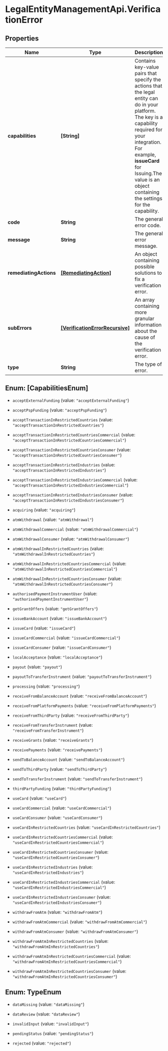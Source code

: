 # LegalEntityManagementApi.VerificationError

## Properties

Name | Type | Description | Notes
------------ | ------------- | ------------- | -------------
**capabilities** | **[String]** | Contains key-value pairs that specify the actions that the legal entity can do in your platform. The key is a capability required for your integration. For example, **issueCard** for Issuing.The value is an object containing the settings for the capability. | [optional] 
**code** | **String** | The general error code. | [optional] 
**message** | **String** | The general error message. | [optional] 
**remediatingActions** | [**[RemediatingAction]**](RemediatingAction.md) | An object containing possible solutions to fix a verification error. | [optional] 
**subErrors** | [**[VerificationErrorRecursive]**](VerificationErrorRecursive.md) | An array containing more granular information about the cause of the verification error. | [optional] 
**type** | **String** | The type of error. | [optional] 



## Enum: [CapabilitiesEnum]


* `acceptExternalFunding` (value: `"acceptExternalFunding"`)

* `acceptPspFunding` (value: `"acceptPspFunding"`)

* `acceptTransactionInRestrictedCountries` (value: `"acceptTransactionInRestrictedCountries"`)

* `acceptTransactionInRestrictedCountriesCommercial` (value: `"acceptTransactionInRestrictedCountriesCommercial"`)

* `acceptTransactionInRestrictedCountriesConsumer` (value: `"acceptTransactionInRestrictedCountriesConsumer"`)

* `acceptTransactionInRestrictedIndustries` (value: `"acceptTransactionInRestrictedIndustries"`)

* `acceptTransactionInRestrictedIndustriesCommercial` (value: `"acceptTransactionInRestrictedIndustriesCommercial"`)

* `acceptTransactionInRestrictedIndustriesConsumer` (value: `"acceptTransactionInRestrictedIndustriesConsumer"`)

* `acquiring` (value: `"acquiring"`)

* `atmWithdrawal` (value: `"atmWithdrawal"`)

* `atmWithdrawalCommercial` (value: `"atmWithdrawalCommercial"`)

* `atmWithdrawalConsumer` (value: `"atmWithdrawalConsumer"`)

* `atmWithdrawalInRestrictedCountries` (value: `"atmWithdrawalInRestrictedCountries"`)

* `atmWithdrawalInRestrictedCountriesCommercial` (value: `"atmWithdrawalInRestrictedCountriesCommercial"`)

* `atmWithdrawalInRestrictedCountriesConsumer` (value: `"atmWithdrawalInRestrictedCountriesConsumer"`)

* `authorisedPaymentInstrumentUser` (value: `"authorisedPaymentInstrumentUser"`)

* `getGrantOffers` (value: `"getGrantOffers"`)

* `issueBankAccount` (value: `"issueBankAccount"`)

* `issueCard` (value: `"issueCard"`)

* `issueCardCommercial` (value: `"issueCardCommercial"`)

* `issueCardConsumer` (value: `"issueCardConsumer"`)

* `localAcceptance` (value: `"localAcceptance"`)

* `payout` (value: `"payout"`)

* `payoutToTransferInstrument` (value: `"payoutToTransferInstrument"`)

* `processing` (value: `"processing"`)

* `receiveFromBalanceAccount` (value: `"receiveFromBalanceAccount"`)

* `receiveFromPlatformPayments` (value: `"receiveFromPlatformPayments"`)

* `receiveFromThirdParty` (value: `"receiveFromThirdParty"`)

* `receiveFromTransferInstrument` (value: `"receiveFromTransferInstrument"`)

* `receiveGrants` (value: `"receiveGrants"`)

* `receivePayments` (value: `"receivePayments"`)

* `sendToBalanceAccount` (value: `"sendToBalanceAccount"`)

* `sendToThirdParty` (value: `"sendToThirdParty"`)

* `sendToTransferInstrument` (value: `"sendToTransferInstrument"`)

* `thirdPartyFunding` (value: `"thirdPartyFunding"`)

* `useCard` (value: `"useCard"`)

* `useCardCommercial` (value: `"useCardCommercial"`)

* `useCardConsumer` (value: `"useCardConsumer"`)

* `useCardInRestrictedCountries` (value: `"useCardInRestrictedCountries"`)

* `useCardInRestrictedCountriesCommercial` (value: `"useCardInRestrictedCountriesCommercial"`)

* `useCardInRestrictedCountriesConsumer` (value: `"useCardInRestrictedCountriesConsumer"`)

* `useCardInRestrictedIndustries` (value: `"useCardInRestrictedIndustries"`)

* `useCardInRestrictedIndustriesCommercial` (value: `"useCardInRestrictedIndustriesCommercial"`)

* `useCardInRestrictedIndustriesConsumer` (value: `"useCardInRestrictedIndustriesConsumer"`)

* `withdrawFromAtm` (value: `"withdrawFromAtm"`)

* `withdrawFromAtmCommercial` (value: `"withdrawFromAtmCommercial"`)

* `withdrawFromAtmConsumer` (value: `"withdrawFromAtmConsumer"`)

* `withdrawFromAtmInRestrictedCountries` (value: `"withdrawFromAtmInRestrictedCountries"`)

* `withdrawFromAtmInRestrictedCountriesCommercial` (value: `"withdrawFromAtmInRestrictedCountriesCommercial"`)

* `withdrawFromAtmInRestrictedCountriesConsumer` (value: `"withdrawFromAtmInRestrictedCountriesConsumer"`)





## Enum: TypeEnum


* `dataMissing` (value: `"dataMissing"`)

* `dataReview` (value: `"dataReview"`)

* `invalidInput` (value: `"invalidInput"`)

* `pendingStatus` (value: `"pendingStatus"`)

* `rejected` (value: `"rejected"`)




